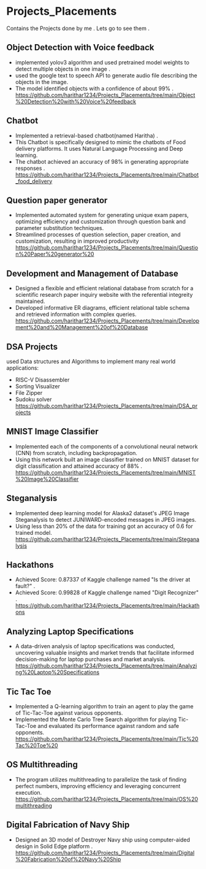# Projects_Placements
Contains the Projects done by me . Lets go to see them .

## Object Detection with Voice feedback
* implemented yolov3 algorithm and used pretrained model weights to detect multiple objects in one image .
* used the google text to speech API to generate audio file describing the objects in the image. 
* The model identified objects with a confidence of about 99% .
https://github.com/harithar1234/Projects_Placements/tree/main/Object%20Detection%20with%20Voice%20feedback

## Chatbot
* Implemented a retrieval-based chatbot(named Haritha) .
* This Chatbot is specifically designed to mimic the chatbots of Food delivery platforms. It uses Natural Language Processing and Deep learning.
* The chatbot achieved an accuracy of 98% in generating appropriate responses . 
https://github.com/harithar1234/Projects_Placements/tree/main/Chatbot_food_delivery

## Question paper generator
* Implemented automated system for generating unique exam papers, optimizing efficiency and customization through question bank and parameter substitution techniques.
* Streamlined processes of question selection, paper creation, and customization, resulting in improved productivity
 https://github.com/harithar1234/Projects_Placements/tree/main/Question%20Paper%20generator%20

## Development and Management of Database
* Designed a flexible and efficient relational database from scratch for a scientific research paper inquiry website with the referential integreity maintained. 
* Developed informative ER diagrams, efficient relational table schema and retrieved information with complex queries.
  https://github.com/harithar1234/Projects_Placements/tree/main/Development%20and%20Management%20of%20Database

## DSA Projects 
used Data structures and Algorithms to implement many real world applications:<br>
* RISC-V Disassembler
* Sorting Visualizer
* File Zipper
* Sudoku solver<br>
https://github.com/harithar1234/Projects_Placements/tree/main/DSA_projects

## MNIST Image Classifier 
* Implemented each of the components of a convolutional neural network (CNN) from scratch, including backpropagation.  
* Using this network built an image classifier trained on MNIST dataset for digit classification and attained accuracy of 88% . <br>
https://github.com/harithar1234/Projects_Placements/tree/main/MNIST%20Image%20Classifier

## Steganalysis 
* Implemented deep learning model for Alaska2 dataset's JPEG Image Steganalysis to detect JUNIWARD-encoded messages in JPEG images. 
* Using less than 20% of the data for training got an accuracy of 0.6 for trained model.<br>
https://github.com/harithar1234/Projects_Placements/tree/main/Steganalysis

## Hackathons
* Achieved Score: 0.87337 of  Kaggle challenge named "Is the driver at fault?" .
* Achieved Score: 0.99828 of  Kaggle challenge named "Digit Recognizer"  .<br>
https://github.com/harithar1234/Projects_Placements/tree/main/Hackathons

## Analyzing Laptop Specifications
* A data-driven analysis of laptop specifications was conducted, uncovering valuable insights and market trends that facilitate informed decision-making for laptop purchases and market analysis. <br>
https://github.com/harithar1234/Projects_Placements/tree/main/Analyzing%20Laptop%20Specifications

## Tic Tac Toe 
* Implemented a Q-learning algorithm to train an agent to play the game of Tic-Tac-Toe against various opponents.
* Implemented the Monte Carlo Tree Search algorithm for playing Tic-Tac-Toe and evaluated its performance against random and safe opponents.<br>
https://github.com/harithar1234/Projects_Placements/tree/main/Tic%20Tac%20Toe%20

## OS Multithreading 
* The program utilizes multithreading to parallelize the task of finding perfect numbers, improving efficiency and leveraging concurrent execution. <br>
https://github.com/harithar1234/Projects_Placements/tree/main/OS%20multithreading

## Digital Fabrication of Navy Ship
* Designed an 3D model of Destroyer Navy ship using computer-aided design in Solid Edge platform .<br>
https://github.com/harithar1234/Projects_Placements/tree/main/Digital%20Fabrication%20of%20Navy%20Ship
